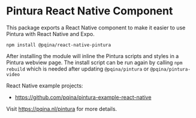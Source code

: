 # Pintura React Native Component

This package exports a React Native component to make it easier to use Pintura with React Native and Expo.

```
npm install @pqina/react-native-pintura
```

After installing the module will inline the Pintura scripts and styles in a Pintura webview page. The install script can be run again by calling `npm rebuild` which is needed after updating `@pqina/pintura` or `@pqina/pintura-video`

React Native example projects:

-   https://github.com/pqina/pintura-example-react-native

Visit https://pqina.nl/pintura for more details.
